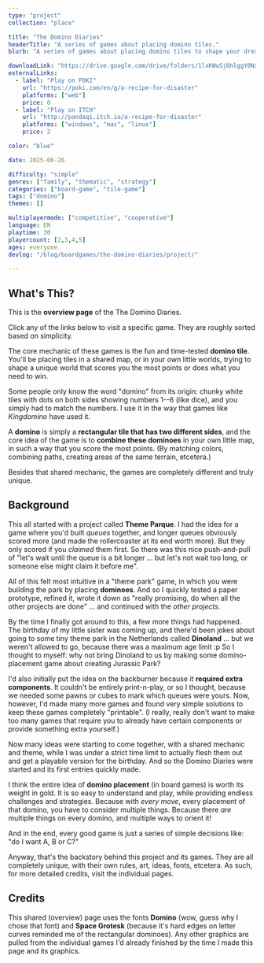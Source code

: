 ```yaml
---
type: "project"
collection: "place"

title: "The Domino Diaries"
headerTitle: "A series of games about placing domino tiles."
blurb: "A series of games about placing domino tiles to shape your dream world---or simply the one that scores you the most points."

downloadLink: "https://drive.google.com/drive/folders/1lxKWuSj0hlggY0Nx1_jQsNr0yqjfhoHb"
externalLinks:
  - label: "Play on POKI"
    url: "https://poki.com/en/g/a-recipe-for-disaster"
    platforms: ["web"]
    price: 0 
  - label: "Play on ITCH"
    url: "http://pandaqi.itch.io/a-recipe-for-disaster"
    platforms: ["windows", "mac", "linux"]
    price: 2

color: "blue"

date: 2025-06-26

difficulty: "simple"
genres: ["family", "thematic", "strategy"]
categories: ["board-game", "tile-game"]
tags: ["domino"]
themes: []

multiplayermode: ["competitive", "cooperative"]
language: EN
playtime: 30
playercount: [2,3,4,5]
ages: everyone
devlog: "/blog/boardgames/the-domino-diaries/project/"

---
```


## What's This?

This is the **overview page** of the The Domino Diaries.

Click any of the links below to visit a specific game. They are roughly sorted based on simplicity.

The core mechanic of these games is the fun and time-tested **domino tile**. You'll be placing tiles in a shared map, or in your own little worlds, trying to shape a unique world that scores you the most points or does what you need to win.

Some people only know the word "domino" from its origin: chunky white tiles with dots on both sides showing numbers 1--6 (like dice), and you simply had to match the numbers. I use it in the way that games like _Kingdomino_ have used it. 

A **domino** is simply a **rectangular tile that has two different sides**, and the core idea of the game is to **combine these dominoes** in your own little map, in such a way that you score the most points. (By matching colors, combining paths, creating areas of the same terrain, etcetera.)

Besides that shared mechanic, the games are completely different and truly unique.

## Background

This all started with a project called **Theme Parque**. I had the idea for a game where you'd built _queues_ together, and longer queues obviously scored more (and made the rollercoaster at its end worth more). But they only scored if you _claimed_ them first. So there was this nice push-and-pull of "let's wait until the queue is a bit longer ... but let's not wait too long, or someone else might claim it before me". 

All of this felt most intuitive in a "theme park" game, in which you were building the park by placing **dominoes**. And so I quickly tested a paper prototype, refined it, wrote it down as "really promising, do when all the other projects are done" ... and continued with the _other projects_.

By the time I finally got around to this, a few more things had happened. The birthday of my little sister was coming up, and there'd been jokes about going to some tiny theme park in the Netherlands called **Dinoland** ... but we weren't allowed to go, because there was a maximum age limit :p So I thought to myself: why not bring Dinoland to us by making some domino-placement game about creating Jurassic Park?

I'd also initially put the idea on the backburner because it **required extra components**. It couldn't be entirely print-n-play, or so I thought, because we needed some pawns or cubes to mark which queues were yours. Now, however, I'd made many more games and found very simple solutions to keep these games completely "printable". (I really, really don't want to make too many games that require you to already have certain components or provide something extra yourself.)

Now many ideas were starting to come together, with a shared mechanic and theme, while I was under a strict time limit to actually flesh them out and get a playable version for the birthday. And so the Domino Diaries were started and its first entries quickly made.

I think the entire idea of **domino placement** (in board games) is worth its weight in gold. It is so easy to understand and play, while providing endless challenges and strategies. Because with _every move_, every placement of that domino, you have to consider multiple things. Because there _are_ multiple things on every domino, and multiple ways to orient it! 

And in the end, every good game is just a series of simple decisions like: "do I want A, B or C?"

Anyway, that's the backstory behind this project and its games. They are all completely unique, with their own rules, art, ideas, fonts, etcetera. As such, for more detailed credits, visit the individual pages.

## Credits

This shared (overview) page uses the fonts **Domino** (wow, guess why I chose that font) and **Space Grotesk** (because it's hard edges on letter curves reminded me of the rectangular dominoes). Any other graphics are pulled from the individual games I'd already finished by the time I made this page and its graphics.
